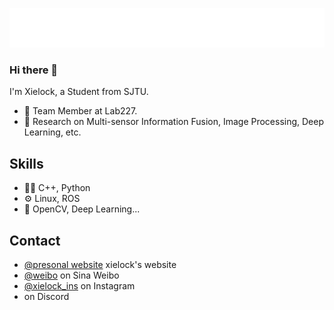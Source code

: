 ![](https://github.com/xielock/xielock/blob/main/name.svg)
### Hi there 👋
I'm Xielock, a Student from SJTU.
- 👥 Team Member at Lab227.
- 🧭 Research on Multi-sensor Information Fusion, Image Processing, Deep Learning, etc.



## Skills
- 👨‍💻 C++, Python
- ⚙️ Linux, ROS
- 💽 OpenCV, Deep Learning...


## Contact
- [@presonal website](http://xielock.com) xielock's website
- [@weibo](https://weibo.com/u/2726978024) on Sina Weibo
- [@xielock_ins](https://www.instagram.com/16.42220394/) on Instagram
- [](./) on Discord
